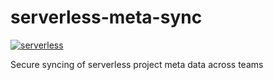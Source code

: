 # serverless-meta-sync

[![serverless](http://public.serverless.com/badges/v1.svg)](http://www.serverless.com)

Secure syncing of serverless project meta data across teams
